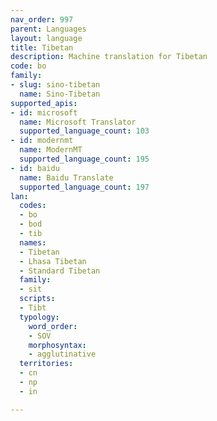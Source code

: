 ```yaml
---
nav_order: 997
parent: Languages
layout: language
title: Tibetan
description: Machine translation for Tibetan
code: bo
family:
- slug: sino-tibetan
  name: Sino-Tibetan
supported_apis:
- id: microsoft
  name: Microsoft Translator
  supported_language_count: 103
- id: modernmt
  name: ModernMT
  supported_language_count: 195
- id: baidu
  name: Baidu Translate
  supported_language_count: 197
lan:
  codes:
  - bo
  - bod
  - tib
  names:
  - Tibetan
  - Lhasa Tibetan
  - Standard Tibetan
  family:
  - sit
  scripts:
  - Tibt
  typology:
    word_order:
    - SOV
    morphosyntax:
    - agglutinative
  territories:
  - cn
  - np
  - in

---
```


